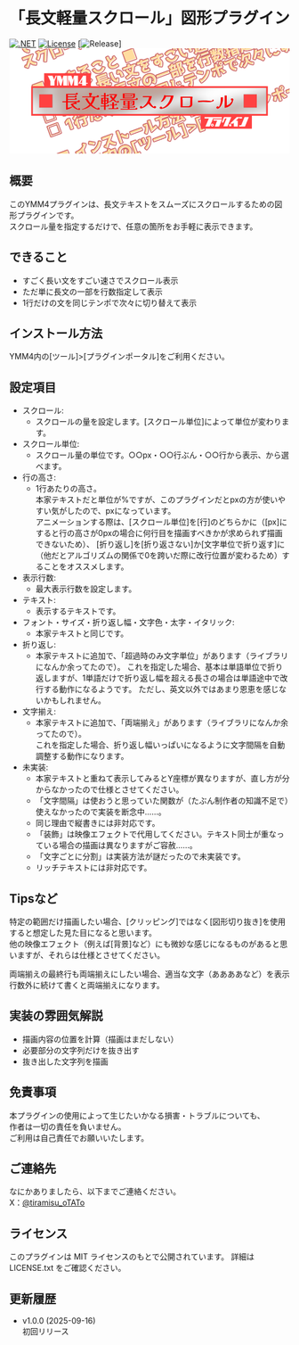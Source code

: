 ﻿# 「長文軽量スクロール」図形プラグイン
[![.NET](https://img.shields.io/badge/.NET-9.0-purple.svg)](#)
[![License](https://img.shields.io/badge/license-MIT-blue.svg)](LICENSE)
[![Release](https://img.shields.io/github/v/release/thiramisu/ymm4-plugin-long-text-scroller.svg)]
![ロゴ](logo.png)

## 概要
このYMM4プラグインは、長文テキストをスムーズにスクロールするための図形プラグインです。<br>
スクロール量を指定するだけで、任意の箇所をお手軽に表示できます。

## できること
- すごく長い文をすごい速さでスクロール表示
- ただ単に長文の一部を行数指定して表示
- 1行だけの文を同じテンポで次々に切り替えて表示

## インストール方法
YMM4内の[ツール]>[プラグインポータル]をご利用ください。

## 設定項目
- スクロール:
  - スクロールの量を設定します。[スクロール単位]によって単位が変わります。
- スクロール単位:
  - スクロール量の単位です。○○px・○○行ぶん・○○行から表示、から選べます。
- 行の高さ:
  - 1行あたりの高さ。<br>
    本家テキストだと単位が%ですが、このプラグインだとpxの方が使いやすい気がしたので、pxになっています。<br>
    アニメーションする際は、[スクロール単位]を[行]のどちらかに（[px]にすると行の高さが0pxの場合に何行目を描画すべきかが求められず描画できないため）、
    [折り返し]を[折り返さない]か[文字単位で折り返す]に（他だとアルゴリズムの関係で0を跨いだ際に改行位置が変わるため）することをオススメします。
- 表示行数:
  - 最大表示行数を設定します。
- テキスト:
  - 表示するテキストです。
- フォント・サイズ・折り返し幅・文字色・太字・イタリック:
  - 本家テキストと同じです。
- 折り返し:
  - 本家テキストに追加で、「超過時のみ文字単位」があります（ライブラリになんか余ってたので）。
    これを指定した場合、基本は単語単位で折り返しますが、1単語だけで折り返し幅を超える長さの場合は単語途中で改行する動作になるようです。
    ただし、英文以外ではあまり恩恵を感じないかもしれません。
- 文字揃え:
  - 本家テキストに追加で、「両端揃え」があります（ライブラリになんか余ってたので）。<br>
    これを指定した場合、折り返し幅いっぱいになるように文字間隔を自動調整する動作になります。
- 未実装:
  - 本家テキストと重ねて表示してみるとY座標が異なりますが、直し方が分からなかったので仕様とさせてください。
  - 「文字間隔」は使おうと思っていた関数が（たぶん制作者の知識不足で）使えなかったので実装を断念中……。
  - 同じ理由で縦書きには非対応です。
  - 「装飾」は映像エフェクトで代用してください。テキスト同士が重なっている場合の描画は異なりますがご容赦……。
  - 「文字ごとに分割」は実装方法が謎だったので未実装です。
  - リッチテキストには非対応です。

## Tipsなど
特定の範囲だけ描画したい場合、[クリッピング]ではなく[図形切り抜き]を使用すると想定した見た目になると思います。<br>
他の映像エフェクト（例えば[背景]など）にも微妙な感じになるものがあると思いますが、それらは仕様とさせてください。<br>

両端揃えの最終行も両端揃えにしたい場合、適当な文字（ああああなど）を表示行数外に続けて書くと両端揃えになります。

## 実装の雰囲気解説
+ 描画内容の位置を計算（描画はまだしない）
+ 必要部分の文字列だけを抜き出す
+ 抜き出した文字列を描画

## 免責事項
本プラグインの使用によって生じたいかなる損害・トラブルについても、<br>
作者は一切の責任を負いません。<br>
ご利用は自己責任でお願いいたします。

## ご連絡先
なにかありましたら、以下までご連絡ください。<br>
X：[@tiramisu_oTATo](https://x.com/tiramisu_oTATo)

## ライセンス
このプラグインは MIT ライセンスのもとで公開されています。
詳細は LICENSE.txt をご確認ください。

## 更新履歴
- v1.0.0 (2025-09-16)<br>
    初回リリース
